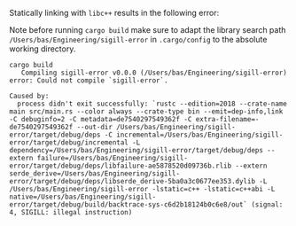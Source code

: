 Statically linking with `libc++` results in the following error:

Note before running `cargo build` make sure to adapt the library search path `/Users/bas/Engineering/sigill-error` in `.cargo/config` to the absolute working directory.

```
cargo build
   Compiling sigill-error v0.0.0 (/Users/bas/Engineering/sigill-error)
error: Could not compile `sigill-error`.

Caused by:
  process didn't exit successfully: `rustc --edition=2018 --crate-name main src/main.rs --color always --crate-type bin --emit=dep-info,link -C debuginfo=2 -C metadata=de7540297549362f -C extra-filename=-de7540297549362f --out-dir /Users/bas/Engineering/sigill-error/target/debug/deps -C incremental=/Users/bas/Engineering/sigill-error/target/debug/incremental -L dependency=/Users/bas/Engineering/sigill-error/target/debug/deps --extern failure=/Users/bas/Engineering/sigill-error/target/debug/deps/libfailure-ae5878520d09736b.rlib --extern serde_derive=/Users/bas/Engineering/sigill-error/target/debug/deps/libserde_derive-5ba0a3c0677ee353.dylib -L /Users/bas/Engineering/sigill-error -lstatic=c++ -lstatic=c++abi -L native=/Users/bas/Engineering/sigill-error/target/debug/build/backtrace-sys-c6d2b18124b0c6e8/out` (signal: 4, SIGILL: illegal instruction)
```
